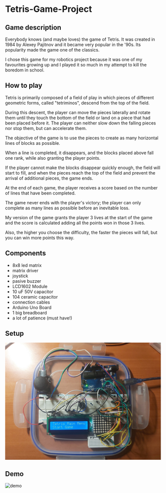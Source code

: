 # Tetris-Game-Project

## Game description

Everybody knows (and maybe loves) the game of Tetris. It was created in 1984 by Alexey Pajitnov and it became very popular in the '90s. 
Its popularity made the game one of the classics.

I chose this game for my robotics project because it was one of my favourites growing up and I played it so much in my attempt to kill the boredom in school.

## How to play

Tetris is primarily composed of a field of play in which pieces of different geometric forms, called "tetriminos", descend from the top of the field. 

During this descent, the player can move the pieces laterally and rotate them until they touch the bottom of the field or land on a piece that had been placed before it. The player can neither slow down the falling pieces nor stop them, but can accelerate them. 

The objective of the game is to use the pieces to create as many horizontal lines of blocks as possible. 

When a line is completed, it disappears, and the blocks placed above fall one rank, while also granting the player points. 

If the player cannot make the blocks disappear quickly enough, the field will start to fill, and when the pieces reach the top of the field and prevent the arrival of additional pieces, the game ends.

At the end of each game, the player receives a score based on the number of lines that have been completed.

The game never ends with the player's victory; the player can only complete as many lines as possible before an inevitable loss.

My version of the game grants the player 3 lives at the start of the game and the score is calculated adding all the points won in those 3 lives.

Also, the higher you choose the difficulty, the faster the pieces will fall, but you can win more points this way.



## Components

* 8x8 led matrix
* matrix driver
* joystick
* pasive buzzer
* LCD1602 Module
* 10 uF 50V capacitor
* 104 ceramic capacitor
* connection cables
* Arduino Uno Board
* 1 big breadboard
* a lot of patience (must have!)

## Setup

![setup](https://github.com/alexandraburu23/Tetris-Game-Project/blob/main/setup.jpg)

## Demo

![demo](https://drive.google.com/file/d/1FP7AEnCBzxuFjnsAiDPh-IIQVWkuzQiu/view?usp=drivesdk)
